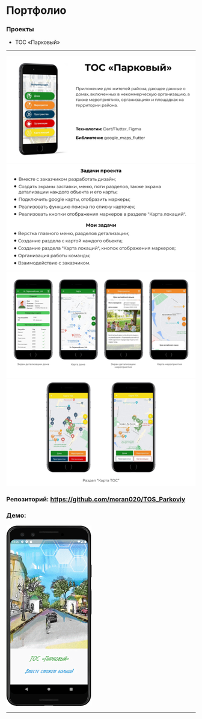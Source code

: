 # Портфолио

### Проекты

- ТОС «Парковый»

***
![](https://github.com/moran020/TOS_Parkoviy/blob/main/demo/presentation/Slide_1.png) 
![](https://github.com/moran020/TOS_Parkoviy/blob/main/demo/presentation/Slide_2.png) 
![](https://github.com/moran020/TOS_Parkoviy/blob/main/demo/presentation/Slide_3.png) 
![](https://github.com/moran020/TOS_Parkoviy/blob/main/demo/presentation/Slide_4.png) 

### Репозиторий: <https://github.com/moran020/TOS_Parkoviy>

### Демо: 

![](https://github.com/moran020/TOS_Parkoviy/blob/main/demo/demo.gif) 

***
